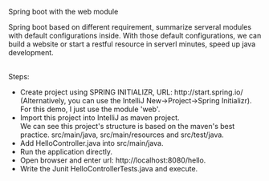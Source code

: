 <p>Spring boot with the web module</p>

<p>Spring boot based on different requirement, summarize serveral modules with default configurations inside. With those default configurations, we can build a website or start a restful resource in serverl minutes, speed up java development. <p>
<br />
Steps:
<ul>
<li>Create project using SPRING INITIALIZR, URL: http://start.spring.io/ (Alternatively, you can use the IntelliJ New->Project->Spring Initializr).</li>
For this demo, I just use the module 'web'.

<li>Import this project into IntelliJ as maven project.</li>
We can see this project's structure is based on the maven's best practice. src/main/java, src/main/resources and src/test/java.

<li>Add HelloController.java into src/main/java.</li>

<li>Run the application directly.</li>

<li>Open browser and enter url: http://localhost:8080/hello.</li>

<li>Write the Junit HelloControllerTests.java and execute.</li>

